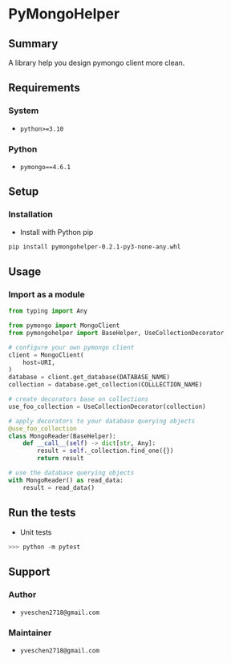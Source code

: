 # PyMongoHelper

## Summary

A library help you design pymongo client more clean.


## Requirements

### System

- `python>=3.10`

### Python

- `pymongo==4.6.1`


## Setup

### Installation

- Install with Python pip

```sh
pip install pymongohelper-0.2.1-py3-none-any.whl
```


## Usage

### Import as a module

```py
from typing import Any

from pymongo import MongoClient
from pymongohelper import BaseHelper, UseCollectionDecorator

# configure your own pymongo client
client = MongoClient(
    host=URI,
)
database = client.get_database(DATABASE_NAME)
collection = database.get_collection(COLLLECTION_NAME)

# create decorators base on collections
use_foo_collection = UseCollectionDecorator(collection)

# apply decorators to your database querying objects
@use_foo_collection
class MongoReader(BaseHelper):
    def __call__(self) -> dict[str, Any]:
        result = self._collection.find_one({})
        return result

# use the database querying objects
with MongoReader() as read_data:
    result = read_data()
```


## Run the tests

- Unit tests

```sh
>>> python -m pytest
```


## Support

### Author

- `yveschen2718@gmail.com`

### Maintainer

- `yveschen2718@gmail.com`

<!--links-->